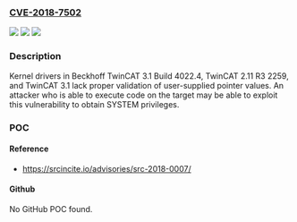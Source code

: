 ### [CVE-2018-7502](https://cve.mitre.org/cgi-bin/cvename.cgi?name=CVE-2018-7502)
![](https://img.shields.io/static/v1?label=Product&message=Beckhoff%20TwinCAT%20PLC%20products&color=blue)
![](https://img.shields.io/static/v1?label=Version&message=n%2Fa&color=blue)
![](https://img.shields.io/static/v1?label=Vulnerability&message=Untrusted%20Pointer%20Dereference%20CWE-822&color=brighgreen)

### Description

Kernel drivers in Beckhoff TwinCAT 3.1 Build 4022.4, TwinCAT 2.11 R3 2259, and TwinCAT 3.1 lack proper validation of user-supplied pointer values. An attacker who is able to execute code on the target may be able to exploit this vulnerability to obtain SYSTEM privileges.

### POC

#### Reference
- https://srcincite.io/advisories/src-2018-0007/

#### Github
No GitHub POC found.

